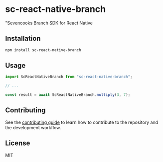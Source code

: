 # sc-react-native-branch

"Sevencooks Branch SDK for React Native

## Installation

```sh
npm install sc-react-native-branch
```

## Usage

```js
import ScReactNativeBranch from "sc-react-native-branch";

// ...

const result = await ScReactNativeBranch.multiply(3, 7);
```

## Contributing

See the [contributing guide](CONTRIBUTING.md) to learn how to contribute to the repository and the development workflow.

## License

MIT
